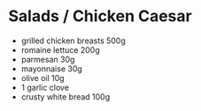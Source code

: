 # Salads / Chicken Caesar

* grilled chicken breasts 500g
* romaine lettuce 200g
* parmesan 30g
* mayonnaise 30g
* olive oil 10g
* 1 garlic clove
* crusty white bread 100g
